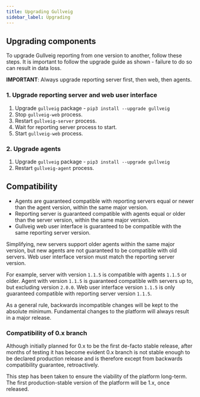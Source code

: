 ```yaml
---
title: Upgrading Gullveig
sidebar_label: Upgrading
---
```


## Upgrading components 

To upgrade Gullveig reporting from one version to another, follow these steps. It is important to follow the upgrade guide as shown - failure to do so can result in data loss.

**IMPORTANT**: Always upgrade reporting server first, then web, then agents.

### 1. Upgrade reporting server and web user interface

1. Upgrade `gullveig` package - `pip3 install --upgrade gullveig`
2. Stop `gullveig-web` process.
3. Restart `gullveig-server` process.
4. Wait for reporting server process to start.
4. Start `gullveig-web` process. 

### 2. Upgrade agents

1. Upgrade `gullveig` package - `pip3 install --upgrade gullveig`
2. Restart `gullveig-agent` process.

## Compatibility

- Agents are guaranteed compatible with reporting servers equal or newer than the agent version, within the same major version.
- Reporting server is guaranteed compatible with agents equal or older than the server version, within the same major version.
- Gullveig web user interface is guaranteed to be compatible with the same reporting server version.

Simplifying, new servers support older agents within the same major version, but new agents are not guaranteed to be compatible with old servers. Web user interface version must match the reporting server version.

For example, server with version `1.1.5` is compatible with agents `1.1.5` or older. Agent with version `1.1.5` is guaranteed compatible with servers up to, but excluding version `2.0.0`. Web user interface version `1.1.5` is only guaranteed compatible with reporting server version `1.1.5`.

As a general rule, backwards incompatible changes will be kept to the absolute minimum. Fundamental changes to the platform will always result in a major release.

### Compatibility of 0.x branch

Although initially planned for 0.x to be the first de-facto stable release, after months of testing it has become evident 0.x branch is not stable enough to be declared production release and is therefore except from backwards compatibility guarantee, retroactively.

This step has been taken to ensure the viability of the platform long-term. The first production-stable version of the platform will be 1.x, once released.

